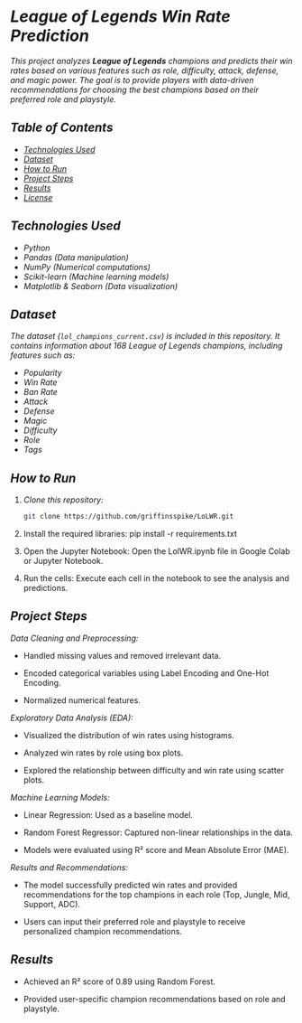 # *League of Legends Win Rate Prediction*

*This project analyzes **League of Legends** champions and predicts their win rates based on various features such as role, difficulty, attack, defense, and magic power. The goal is to provide players with data-driven recommendations for choosing the best champions based on their preferred role and playstyle.*

## *Table of Contents*
- *[Technologies Used](#technologies-used)*
- *[Dataset](#dataset)*
- *[How to Run](#how-to-run)*
- *[Project Steps](#project-steps)*
- *[Results](#results)*
- *[License](#license)*

## *Technologies Used*
- *Python*
- *Pandas (Data manipulation)*
- *NumPy (Numerical computations)*
- *Scikit-learn (Machine learning models)*
- *Matplotlib & Seaborn (Data visualization)*

## *Dataset*
*The dataset (`lol_champions_current.csv`) is included in this repository. It contains information about 168 League of Legends champions, including features such as:*
- *Popularity*
- *Win Rate*
- *Ban Rate*
- *Attack*
- *Defense*
- *Magic*
- *Difficulty*
- *Role*
- *Tags*

## *How to Run*
1. *Clone this repository:*
   ```bash
   git clone https://github.com/griffinsspike/LoLWR.git

2. Install the required libraries: pip install -r requirements.txt

3. Open the Jupyter Notebook: Open the LolWR.ipynb file in Google Colab or Jupyter Notebook.

4. Run the cells: Execute each cell in the notebook to see the analysis and predictions.

## *Project Steps*
*Data Cleaning and Preprocessing:*

*   Handled missing values and removed irrelevant data.

*   Encoded categorical variables using Label Encoding and One-Hot Encoding.

*   Normalized numerical features.

*Exploratory Data Analysis (EDA):*

*   Visualized the distribution of win rates using histograms.

*   Analyzed win rates by role using box plots.

*   Explored the relationship between difficulty and win rate using scatter plots.

*Machine Learning Models:*

*   Linear Regression: Used as a baseline model.

*   Random Forest Regressor: Captured non-linear relationships in the data.

*   Models were evaluated using R² score and Mean Absolute Error (MAE).

*Results and Recommendations:*

*   The model successfully predicted win rates and provided recommendations for the top champions in each role (Top, Jungle, Mid, Support, ADC).
   
*   Users can input their preferred role and playstyle to receive personalized champion recommendations.
   
 ## *Results* ##
*   Achieved an R² score of 0.89 using Random Forest.

*   Provided user-specific champion recommendations based on role and playstyle.
